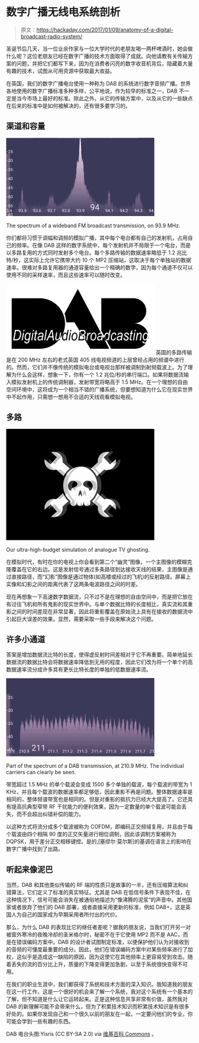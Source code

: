 # 数字广播无线电系统剖析

> 原文：<https://hackaday.com/2017/01/09/anatomy-of-a-digital-broadcast-radio-system/>

圣诞节后几天，当一位业余作家与一位大学时代的老朋友喝一两杯啤酒时，她会做什么呢？这位老朋友已经在数字广播的技术方面取得了成就。向他请教有关传输方案的问题，并把它们都写下来，因为在消费者闪亮的数字收音机背后，隐藏着大量有趣的技术，试图从可用资源中获取最大收益。

在英国，我们的数字广播电台使用一种称为 DAB 的系统进行数字音频广播。世界各地使用的数字广播标准多种多样，公平地说，作为较早的标准之一，DAB 不一定是当今市场上最好的标准。除此之外，从它的传输方案中，以及从它的一些缺点在后来的标准中是如何被解决的，还有很多要学习的。

## 渠道和容量

[![The spectrum of a wideband FM broadcast transmission, on 93.9 MHz.](img/856cf7c0d203e9a1da0501d4e401e2ea.png)](https://hackaday.com/wp-content/uploads/2016/12/fm-spectrum.jpg)

The spectrum of a wideband FM broadcast transmission, on 93.9 MHz.

你们都将习惯于调幅和调频的模拟广播，其中每个电台都有自己的发射机，占用自己的频率。在像 DAB 这样的数字系统中，每个发射机并不局限于一个电台，而是以多路复用的方式同时发射多个电台。每个多路传输的数据速率略低于 1.2 兆比特/秒，这实际上允许它携带大约 10 个 MP2 压缩站，这取决于每个单独站的数据速率。很难对多路复用器的通道容量给出一个精确的数字，因为每个通道不仅可以使用不同的采样速率，而且这些速率可以随时改变。

[![dab_logo-svg](img/2cf785c336c25ca0c0de27ed7a0b016b.png)](https://hackaday.com/wp-content/uploads/2016/12/dab_logo-svg.png) 英国的多路传输是在 200 MHz 左右的老式英国 405 线电视频道的上层曾经占用的频谱中进行的。然而，它们并不像传统的模拟电台或电视台那样被调制到射频载波上。为了理解为什么会这样，想象一下，你有一个 1.2 兆位/秒的串行端口。如果将数据流输入模拟发射机上的传统调制器，发射带宽将略高于 1.5 MHz。在一个理想的自由空间环境中，这将成为一个相当不错的广播系统，但要想知道为什么它在现实世界中不起作用，只需想一想用不合适的天线观看模拟电视。

## 多路

[![Our ultra-high-budget simulation of analogue TV ghosting.](img/51d8f074377aef52df1acf6c32ae0274.png)](https://hackaday.com/wp-content/uploads/2016/12/hackaday_logo-with-ghosting.jpg)

Our ultra-high-budget simulation of analogue TV ghosting.

在模拟时代，有时在你的电视上你会看到第二个“幽灵”图像，一个主图像的模糊克隆覆盖在它的右边。这是发射信号通过多条路径到达接收天线的结果，主图像是通过直接路径，而“幻影”图像是通过物体(如高楼或经过的飞机)的反射路径。屏幕上实像和幻影之间的距离代表了这两条电波路径之间的时差。

现在再想象一下高速数字数据流，只不过不是在理想的自由空间中，而是把它放在有过往飞机和所有鬼影的现实世界中。与单个数据比特的长度相比，真实流和其重影之间的时间差现在非常显著，因此将重影覆盖在原始流上具有在接收的数据流中引起巨大误差的效果。显然，需要采取一些手段来解决这个问题。

## 许多小通道

答案是增加数据流比特的长度，使得虚反射时间差相对于它不再重要。简单地延长数据流的数据比特会将数据速率降低到无用的程度，因此它们改为将一个单个的高数据速率流分成许多具有更长比特长度的单独的低数据速率流。

[![Part of the spectrum of a DAB transmission, at 210.9 MHz. The individual carriers can clearly be seen.](img/d05e4efa609fcaa612bb5b875f55705d.png)](https://hackaday.com/wp-content/uploads/2016/12/dab-spectrum.jpg)

Part of the spectrum of a DAB transmission, at 210.9 MHz. The individual carriers can clearly be seen.

带宽超过 1.5 MHz 的单个载波会变成 1500 多个单独的载波，每个载波的带宽为 1 KHz，并且每个载波的数据速率都足够低，因此重影不再是问题。整体数据速率是相同的，整体频谱带宽也是相同的。但是对重影的抵抗力已经大大提高了。它还具有提高抗典型窄带 RF 干扰能力的便利效果，因为一定数量的单个载波可能会丢失，而不会超出纠错补偿的能力。

以这种方式将流分成多个载波被称为 COFDM，即编码正交频域复用，并且由于每个载波由四个相隔 90 度的正交矢量进行相位调制，因此该调制方案被称为 DQPSK，用于差分正交相移键控。是的,[塞缪尔·莫尔斯]的基调在语言上的影响在数字广播中找到了出路。

## 听起来像泥巴

当然，DAB 和其他类似传输的 RF 端的性质只是故事的一半，还有压缩算法和纠错算法，它们定义了标准的真实特征。尤其是 DAB 在低信号条件下表现不佳，在这种情况下，信号可能会消失在被通俗地描述为“像沸腾的泥浆”的声音中。其他国家或者放弃了他们的 DAB 部署，或者直接采用更新的标准，例如 DAB+。这是英国人为自己的国家成为早期采用者所付出的代价。

那么，为什么 DAB 的表现比它的继任者差呢？据我的朋友说，当我们打开另一对被窗外寒冷的夜晚冷却的圣米格尔时，秘密不在于它使用 MP2 而不是 AAC，而是在错误编码方案中。DAB 的设计者试图制定标准，以便保护他们认为对接收到的音频的可懂度最重要的成分。因此，他们在错误编码方案中对某些频率进行了加权，这似乎是造成这一缺陷的原因，因为这使它在其他频率上更容易受到攻击。随着丢失的流的百分比上升，质量的下降变得更加急剧，以至于系统很快变得不可用。

在我们的职业生涯中，我们都获得了系统和技术方面的深入知识。我知道我的朋友在这一行工作，这是一个很好的机会来了解一个系统，我对这个系统有一个基本的了解，但不知道是什么让它运转起来。正是这种信息共享非常有价值，虽然我对 DAB 的新理解可能不会带来什么，但为了积累技术知识而积累技术知识是有很多好处的。如果你发现自己和一个很久以前的朋友在一起，一定要问他们的专业，你可能会学到一些有趣的东西。

DAB 电台头图:Yisris (CC BY-SA 2.0) via [维基百科 Commons](https://commons.wikimedia.org/wiki/File:DAB_Digital_Radio.jpg) 。
